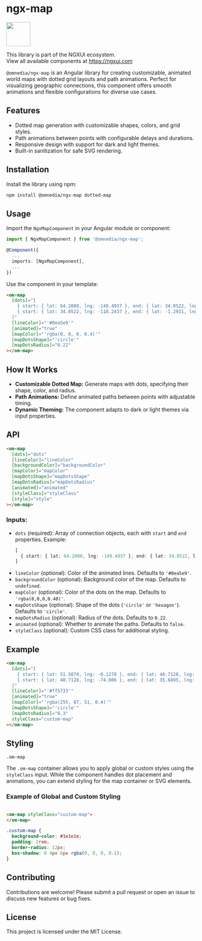 # ngx-map

<a href="https://ngxui.com" target="_blank" style="display: flex;gap: .5rem;align-items: center;cursor: pointer; padding: 0 0 0 0; height: fit-content;">
  <img src="https://ngxui.com/assets/img/ngxui-logo.png" style="width: 64px;height: 64px;">
</a>

This library is part of the NGXUI ecosystem. <br>
View all available components at https://ngxui.com

`@omnedia/ngx-map` is an Angular library for creating customizable, animated world maps with dotted grid layouts and path animations. Perfect for visualizing geographic connections, this component offers smooth animations and flexible configurations for diverse use cases.

## Features

- Dotted map generation with customizable shapes, colors, and grid styles.
- Path animations between points with configurable delays and durations.
- Responsive design with support for dark and light themes.
- Built-in sanitization for safe SVG rendering.

## Installation

Install the library using npm:

```bash
npm install @omnedia/ngx-map dotted-map
```

## Usage

Import the `NgxMapComponent` in your Angular module or component:

```typescript
import { NgxMapComponent } from '@omnedia/ngx-map';

@Component({
  ...
  imports: [NgxMapComponent],
  ...
})
```

Use the component in your template:

```html
<om-map
  [dots]="[
    { start: { lat: 64.2008, lng: -149.4937 }, end: { lat: 34.0522, lng: -118.2437 } },
    { start: { lat: 34.0522, lng: -118.2437 }, end: { lat: -1.2921, lng: 36.8219 } }
  ]"
  [lineColor]="'#0ea5e9'"
  [animated]="true"
  [mapColor]="'rgba(0, 0, 0, 0.4)'"
  [mapDotsShape]="'circle'"
  [mapDotsRadius]="0.22"
></om-map>
```

## How It Works

- **Customizable Dotted Map:** Generate maps with dots, specifying their shape, color, and radius.
- **Path Animations:** Define animated paths between points with adjustable timing.
- **Dynamic Theming:** The component adapts to dark or light themes via input properties.

## API

```html
<om-map
  [dots]="dots"
  [lineColor]="lineColor"
  [backgroundColor]="backgroundColor"
  [mapColor]="mapColor"
  [mapDotsShape]="mapDotsShape"
  [mapDotsRadius]="mapDotsRadius"
  [animated]="animated"
  [styleClass]="styleClass"
  [style]="style"
></om-map>
```

### Inputs:

- `dots` (required): Array of connection objects, each with `start` and `end` properties. Example:
  ```typescript
  [
    { start: { lat: 64.2008, lng: -149.4937 }, end: { lat: 34.0522, lng: -118.2437 } }
  ]
  ```
- `lineColor` (optional): Color of the animated lines. Defaults to `'#0ea5e9'`.
- `backgroundColor` (optional): Background color of the map. Defaults to `undefined`.
- `mapColor` (optional): Color of the dots on the map. Defaults to `'rgba(0,0,0,0.40)'`.
- `mapDotsShape` (optional): Shape of the dots (`'circle'` or `'hexagon'`). Defaults to `'circle'`.
- `mapDotsRadius` (optional): Radius of the dots. Defaults to `0.22`.
- `animated` (optional): Whether to animate the paths. Defaults to `false`.
- `styleClass` (optional): Custom CSS class for additional styling.

## Example

```html
<om-map
  [dots]="[
    { start: { lat: 51.5074, lng: -0.1278 }, end: { lat: 40.7128, lng: -74.006 } },
    { start: { lat: 40.7128, lng: -74.006 }, end: { lat: 35.6895, lng: 139.6917 } }
  ]"
  [lineColor]="'#ff5733'"
  [animated]="true"
  [mapColor]="'rgba(255, 87, 51, 0.4)'"
  [mapDotsShape]="'circle'"
  [mapDotsRadius]="0.3"
  styleClass="custom-map"
></om-map>
```

## Styling

`.om-map`

The `.om-map` container allows you to apply global or custom styles using the `styleClass` input. While the component handles dot placement and animations, you can extend styling for the map container or SVG elements.

### Example of Global and Custom Styling

```html

<om-map styleClass="custom-map">
</om-map>
```

```css
.custom-map {
  background-color: #1e1e1e;
  padding: 2rem;
  border-radius: 12px;
  box-shadow: 0 4px 6px rgba(0, 0, 0, 0.1);
}
```

## Contributing

Contributions are welcome! Please submit a pull request or open an issue to discuss new features or bug fixes.

## License

This project is licensed under the MIT License.

